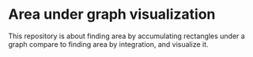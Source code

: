 # Area under graph visualization
This repository is about finding area by accumulating rectangles under a graph compare to finding area by integration, and visualize it.
